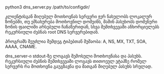python3 dns_server.py /path/to/configdir/

კლიენტისგან მიღებულ მოთხოვნას სერვერი ჯერ ნახულობს ლოკალურ ზონებში, თუ ემსახურება მოთხოვნილ დომეინს, მაშინ პასუხობს დომენური ზონის ფაილიში არსებული ჩანაწერიდან, სხვა შემთხვევაში ანხორციელებს რეკურსიული ძებნას root DNS სერვერებიდან.

პროგრამს შეუძლია შემდეგ ტიპებთან მუშაობა: A, NS, MX, TXT, SOA, AAAA, CNAME.
 
dns_server-ი stdout-ზე ლოგავს შემოსული მოთხოვნასა და პასუხს. რეკურსიული ძებნის შემთხვევაში ლოგავს თითოეულ ეტაპზე რომელ სერვერს რა მოთხოვნა გაუგზავნა და მათგან მიღებულ პასუხს სრულად.


